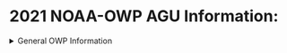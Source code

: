 # 2021 NOAA-OWP AGU Information:

<details>
<summary>General OWP Information</summary>

<details>
<summary>Interning Virtually</summary>

[![Interning Virtually video about intern experience at OWP](https://img.youtube.com/vi/zgMChRQrYDQ/0.jpg)](https://www.youtube.com/watch?v=zgMChRQrYDQ)

</details>

<details>
<summary>Working at OWP Story Map</summary>

[![ESRI Story Map](https://water.noaa.gov/images/a0f23df.jpg)](https://storymaps.arcgis.com/stories/bd24999334674fc09f52bd30cff4d9ff)

</details>
